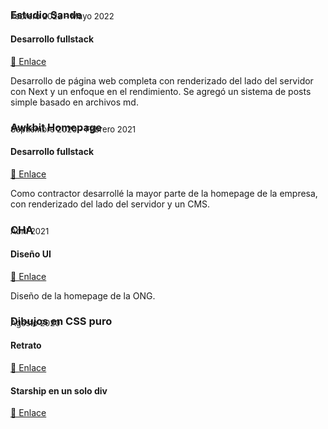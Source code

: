 ### Estudio Sande

<p style="absolute; margin-top: -2rem; font-size: 13px;">Febrero 2022 - Mayo 2022</p>

#### Desarrollo fullstack

<a href="https://www.estudiosande.com/" target="_blank" >🔗 Enlace</a>

Desarrollo de página web completa con renderizado del lado del servidor con Next y un enfoque en el rendimiento. Se agregó un sistema de posts simple basado en archivos md.

### Awkbit Homepage

<p style="absolute; margin-top: -2rem; font-size: 13px;">Septiembre 2020 - Febrero 2021</p>

#### Desarrollo fullstack

<a href="https://awkbit.com/" target="_blank" >🔗 Enlace</a>

Como contractor desarrollé la mayor parte de la homepage de la empresa, con renderizado del lado del servidor y un CMS.

### CHA

<p style="absolute; margin-top: -2rem; font-size: 13px;">Abril 2021</p>

#### Diseño UI

<a href="
https://www.figma.com/file/gG4MdH9nPpLsnrYHBsZW1P/CHA" target="_blank" >🔗 Enlace</a>

Diseño de la homepage de la ONG.

### Dibujos en CSS puro

<p style="absolute; margin-top: -2rem; font-size: 13px;">Agosto 2020</p>

#### Retrato

<a href="https://github.com/Em3c2/portraitCSSPURE" target="_blank" >🔗 Enlace</a>

#### Starship en un solo div

<a href="https://codesandbox.io/s/csstartship-98bn2?file=/index.html" target="_blank" >🔗 Enlace</a>
